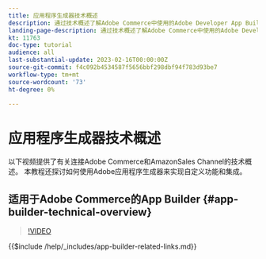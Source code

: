 ```yaml
---
title: 应用程序生成器技术概述
description: 通过技术概述了解Adobe Commerce中使用的Adobe Developer App Builder
landing-page-description: 通过技术概述了解Adobe Commerce中使用的Adobe Developer App Builder
kt: 11763
doc-type: tutorial
audience: all
last-substantial-update: 2023-02-16T00:00:00Z
source-git-commit: f4c092b4534587f5656bbf298dbf94f783d93be7
workflow-type: tm+mt
source-wordcount: '73'
ht-degree: 0%

---
```



# 应用程序生成器技术概述

以下视频提供了有关连接Adobe Commerce和AmazonSales Channel的技术概述。 本教程还探讨如何使用Adobe应用程序生成器来实现自定义功能和集成。


## 适用于Adobe Commerce的App Builder {#app-builder-technical-overview}

>[!VIDEO](https://video.tv.adobe.com/v/3413512)

{{$include /help/_includes/app-builder-related-links.md}}
